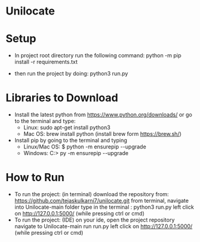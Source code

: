 # Unilocate

# Setup
- In project root directory run the following command:
    python -m pip install -r requirements.txt

- then run the project by doing:
    python3 run.py



# Libraries to Download
- Install the latest python from  https://www.python.org/downloads/
  or go to the terminal and type: 
    - Linux: sudo apt-get install python3
    - Mac OS: brew install python (install brew form https://brew.sh/)
- Install pip by going to the terminal and typing
    - Linux/Mac OS: $ python -m ensurepip --upgrade
    - Windows: C:> py -m ensurepip --upgrade
 

# How to Run
- To run the project: (in terminal)
    download the repository from: https://github.com/tejaskulkarni7/unilocate.git
    from terminal, navigate into Unilocate-main folder
    type in the terminal : python3 run.py
    left click on http://127.0.0.1:5000/ (while pressing ctrl or cmd)
- To run the project: (IDE)
    on your ide, open the project repository
    navigate to Unilocate-main
    run run.py
    left click on http://127.0.0.1:5000/ (while pressing ctrl or cmd)
